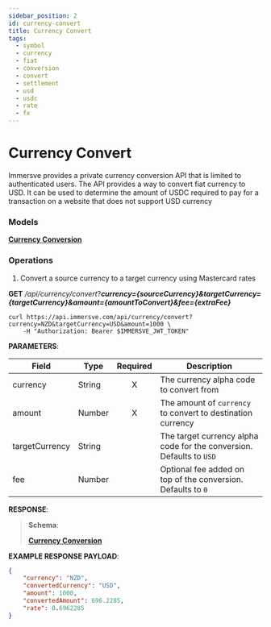 ```yaml
---
sidebar_position: 2
id: currency-convert
title: Currency Convert
tags:
  - symbol
  - currency
  - fiat
  - conversion
  - convert
  - settlement
  - usd
  - usdc
  - rate
  - fx
---
```


# Currency Convert

Immersve provides a private currency conversion API that is limited to authenticated users.
The API provides a way to convert fiat currency to USD.
It can be used to determine the amount of USDC required to pay for a transaction on a website that
does not support USD currency

### Models

[**Currency Conversion**](../../models/currency-conversion-model) 
### Operations

1. Convert a source currency to a target currency using Mastercard rates

**GET** */api/currency/convert*?***currency={sourceCurrency}&targetCurrency={targetCurrency}&amount={amountToConvert}&fee={extraFee}***


```console
curl https://api.immersve.com/api/currency/convert?currency=NZD&targetCurrency=USD&amount=1000 \
	-H "Authorization: Bearer $IMMERSVE_JWT_TOKEN"
```

**PARAMETERS**:

| Field          | Type   | Required | Description                                                           |
|----------------|--------|:--------:|-----------------------------------------------------------------------|
| currency       | String | X		 | The currency alpha code to convert from                               |
| amount         | Number | X		 | The amount of `currency` to convert to destination currency           |
| targetCurrency | String | 		 | The target currency alpha code for the conversion. Defaults to `USD`	 |
| fee            | Number | 		 | Optional fee added on top of the conversion. Defaults to `0`          |

**RESPONSE**:

> **Schema**:
>
> [**Currency Conversion**](../../models/currency-conversion-model) 

**EXAMPLE RESPONSE PAYLOAD**:

```json
{
    "currency": "NZD",
    "convertedCurrency": "USD",
    "amount": 1000,
    "convertedAmount": 696.2285,
    "rate": 0.6962285
}
```